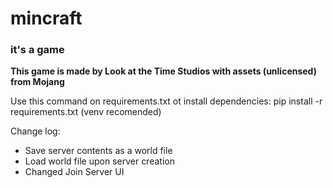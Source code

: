 # mincraft

### it's a game

**This game is made by Look at the Time Studios with assets (unlicensed) from Mojang**

Use this command on requirements.txt ot install dependencies: pip install -r requirements.txt (venv recomended)

Change log:

- Save server contents as a world file
- Load world file upon server creation
- Changed Join Server UI